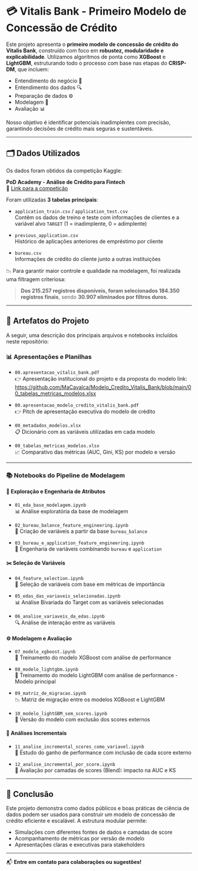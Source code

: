 # 💳 Vitalis Bank - Primeiro Modelo de Concessão de Crédito

Este projeto apresenta o **primeiro modelo de concessão de crédito do Vitalis Bank**, construído com foco em **robustez, modularidade e explicabilidade**. Utilizamos algoritmos de ponta como **XGBoost** e **LightGBM**, estruturando todo o processo com base nas etapas do **CRISP-DM**, que incluem:

- Entendimento do negócio 🧠
- Entendimento dos dados 🔍
- Preparação de dados ⚙️
- Modelagem 🧪
- Avaliação 📊

Nosso objetivo é identificar potenciais inadimplentes com precisão, garantindo decisões de crédito mais seguras e sustentáveis.

---

## 🗂️ Dados Utilizados

Os dados foram obtidos da competição Kaggle:

**PoD Academy - Análise de Crédito para Fintech**  
🔗 [Link para a competição](https://www.kaggle.com/competitions/pod-academy-analise-de-credito-para-fintech/data)

Foram utilizadas **3 tabelas principais**:

- `application_train.csv` / `application_test.csv`  
  Contêm os dados de treino e teste com informações de clientes e a variável alvo `TARGET` (1 = inadimplente, 0 = adimplente)

- `previous_application.csv`  
  Histórico de aplicações anteriores de empréstimo por cliente

- `bureau.csv`  
  Informações de crédito do cliente junto a outras instituições

📉 Para garantir maior controle e qualidade na modelagem, foi realizada uma filtragem criteriosa:  
> **Dos 215.257 registros disponíveis, foram selecionados 184.350 registros finais**, sendo **30.907 eliminados por filtros duros.**

---

## 📁 Artefatos do Projeto

A seguir, uma descrição dos principais arquivos e notebooks incluídos neste repositório:

### 📊 Apresentações e Planilhas
- `00.apresentacao_vitalis_bank.pdf`  
  👉 Apresentação institucional do projeto e da proposta do modelo
link: https://github.com/MaCavalca/Modelo_Credito_Vitalis_Bank/blob/main/00_tabelas_metricas_modelos.xlsx

- `00.apresentacao_modelo_credito_vitalis_bank.pdf`  
  👉 Pitch de apresentação executiva do modelo de crédito

- `00_metadados_modelos.xlsx`  
  📋 Dicionário com as variáveis utilizadas em cada modelo

- `00_tabelas_metricas_modelos.xlsx`  
  📈 Comparativo das métricas (AUC, Gini, KS) por modelo e versão

---

### 📚 Notebooks do Pipeline de Modelagem

#### 🔎 Exploração e Engenharia de Atributos
- `01_eda_base_modelagem.ipynb`  
  📊 Análise exploratória da base de modelagem

- `02_bureau_balance_feature_engineering.ipynb`  
  🏦 Criação de variáveis a partir da base `bureau_balance`

- `03_bureau_e_application_feature_engineering.ipynb`  
  🔧 Engenharia de variáveis combinando `bureau` e `application`

#### ✂️ Seleção de Variáveis
- `04_feature_selection.ipynb`  
  🧬 Seleção de variáveis com base em métricas de importância

- `05_edas_das_variaveis_selecionadas.ipynb`  
  📊 Análise Bivariada do Target com as variáveis selecionadas

- `06_analise_variaveis_da_edas.ipynb`  
  🔍 Análise de interação entre as variáveis

#### ⚙️ Modelagem e Avaliação
- `07_modelo_xgboost.ipynb`  
  🚀 Treinamento do modelo XGBoost com análise de performance

- `08_modelo_lightgbm.ipynb`  
  🌟 Treinamento do modelo LightGBM com análise de performance - Modelo principal

- `09_matriz_de_migracao.ipynb`  
  📉 Matriz de migração entre os modelos XGBoost e LightGBM

- `10_modelo_lightGBM_sem_scores.ipynb`  
  🧪 Versão do modelo com exclusão dos scores externos

#### 🔁 Análises Incrementais
- `11_analise_incremental_scores_como_variavel.ipynb`  
  🧠 Estudo do ganho de performance com inclusão de cada score externo

- `12_analise_incremental_por_score.ipynb`  
  🔢 Avaliação por camadas de scores (Blend): impacto na AUC e KS

---

## 🧠 Conclusão

Este projeto demonstra como dados públicos e boas práticas de ciência de dados podem ser usados para construir um modelo de concessão de crédito eficiente e escalável. A estrutura modular permite:

- Simulações com diferentes fontes de dados e camadas de score
- Acompanhamento de métricas por versão de modelo
- Apresentações claras e executivas para stakeholders

---

📬 **Entre em contato para colaborações ou sugestões!**

